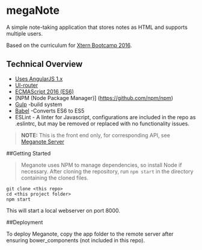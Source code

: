 # megaNote
A simple note-taking application that stores notes as HTML and supports multiple users.

Based on the curriculum for [Xtern Bootcamp 2016](http://bootcamp16.getfretless.com/).

## Technical Overview

* [Uses AngularJS 1.x](https://angularjs.org)
* [UI-router](https://github.com/angular-ui/ui-router)
* [ECMAScript 2016 (ES6)](https://es6-features.org/)
* [NPM (Node Package Manager)] (https://github.com/npm/npm)
* [Gulp](https://npmjs.com/package/gulp) -build system
* [Babel](https://babeljs.io) -Converts ES6 to ES5
* ESLint - A linter for Javascript, configurations are included in the repo as .eslintrc, but may be removed or replaced with no functionality issues.

>**NOTE:** This is the front end only, for corresponding API, see [Meganote Server](https://github.com/tworns/meganote-server)

##Getting Started

>Meganote uses NPM to manage dependencies, so install Node if necessary.
After cloning the repository, run `npm start` in the directory containing the cloned files.
```shell
git clone <this repo>
cd <this project folder>
npm start
```
This will start a local webserver on port 8000.

##Deployment

To deploy Meganote, copy the app folder to the remote server after ensuring bower_components (not included in this repo).
